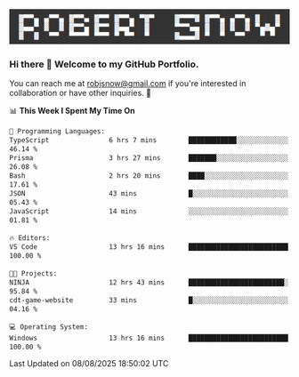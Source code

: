 <img alt="myname" src="assets/name.png" />

### Hi there 👋 Welcome to my GitHub Portfolio.
You can reach me at robjsnow@gmail.com if you're interested in collaboration or have other inquiries.  :briefcase:



<!--START_SECTION:waka-->
📊 **This Week I Spent My Time On** 

```text
💬 Programming Languages: 
TypeScript               6 hrs 7 mins        ████████████░░░░░░░░░░░░░   46.14 % 
Prisma                   3 hrs 27 mins       ███████░░░░░░░░░░░░░░░░░░   26.08 % 
Bash                     2 hrs 20 mins       ████░░░░░░░░░░░░░░░░░░░░░   17.61 % 
JSON                     43 mins             █░░░░░░░░░░░░░░░░░░░░░░░░   05.43 % 
JavaScript               14 mins             ░░░░░░░░░░░░░░░░░░░░░░░░░   01.81 % 

🔥 Editors: 
VS Code                  13 hrs 16 mins      █████████████████████████   100.00 % 

🐱‍💻 Projects: 
NINJA                    12 hrs 43 mins      ████████████████████████░   95.84 % 
cdt-game-website         33 mins             █░░░░░░░░░░░░░░░░░░░░░░░░   04.16 % 

💻 Operating System: 
Windows                  13 hrs 16 mins      █████████████████████████   100.00 % 
```


 Last Updated on 08/08/2025 18:50:02 UTC
<!--END_SECTION:waka-->

<!--
**robjsnow/robjsnow** is a ✨ _special_ ✨ repository because its `README.md` (this file) appears on your GitHub profile.

Here are some ideas to get you started:

- 🔭 I’m currently working on ...
- 🌱 I’m currently learning ...
- 👯 I’m looking to collaborate on ...
- 🤔 I’m looking for help with ...
- 💬 Ask me about ...
- 📫 How to reach me: ...
- 😄 Pronouns: ...
- ⚡ Fun fact: ...
-->

